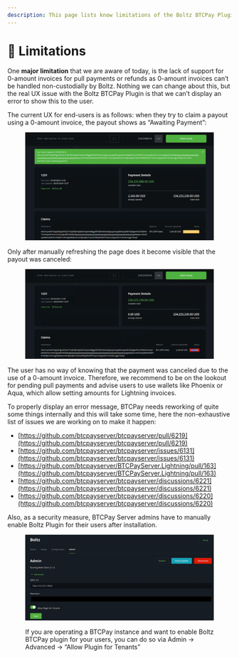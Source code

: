 ```yaml
---
description: This page lists know limitations of the Boltz BTCPay Plugin
---
```


# 🚧 Limitations

One **major limitation** that we are aware of today, is the lack of support for 0-amount invoices for pull payments or refunds as 0-amount invoices can’t be handled non-custodially by Boltz. Nothing we can change about this, but the real UX issue with the Boltz BTCPay Plugin is that we can’t display an error to show this to the user.

The current UX for end-users is as follows: when they try to claim a payout using a 0-amount invoice, the payout shows as “Awaiting Payment”:

<figure><img src=".gitbook/assets/image.png" alt=""><figcaption></figcaption></figure>

Only after manually refreshing the page does it become visible that the payout was canceled:

<figure><img src=".gitbook/assets/image (1).png" alt=""><figcaption></figcaption></figure>

The user has no way of knowing that the payment was canceled due to the use of a 0-amount invoice. Therefore, we recommend to be on the lookout for pending pull payments and advise users to use wallets like Phoenix or Aqua, which allow setting amounts for Lightning invoices.

To properly display an error message, BTCPay needs reworking of quite some things internally and this will take some time, here the non-exhaustive list of issues we are working on to make it happen:

* [https://github.com/btcpayserver/btcpayserver/pull/6219](https://github.com/btcpayserver/btcpayserver/pull/6219)
* [https://github.com/btcpayserver/btcpayserver/issues/6131](https://github.com/btcpayserver/btcpayserver/issues/6131)
* [https://github.com/btcpayserver/BTCPayServer.Lightning/pull/163](https://github.com/btcpayserver/BTCPayServer.Lightning/pull/163)
* [https://github.com/btcpayserver/btcpayserver/discussions/6221](https://github.com/btcpayserver/btcpayserver/discussions/6221)
* [https://github.com/btcpayserver/btcpayserver/discussions/6220](https://github.com/btcpayserver/btcpayserver/discussions/6220)

Also, as a security measure, BTCPay Server admins have to manually enable Boltz Plugin for their users after installation.

<figure><img src=".gitbook/assets/image (2).png" alt=""><figcaption><p>If you are operating a BTCPay instance and want to enable Boltz BTCPay plugin for your users, you can do so via Admin → Advanced → “Allow Plugin for Tenants”</p></figcaption></figure>

